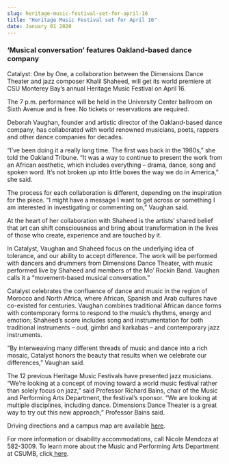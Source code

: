 ```yaml
---
slug: heritage-music-festival-set-for-april-16
title: "Heritage Music Festival set for April 16"
date: January 01 2020
---
```


 
<h3>‘Musical conversation’ features Oakland-based dance company</h3>
<p>
  Catalyst: One by One, a collaboration between the Dimensions Dance Theater and
  jazz composer Khalil Shaheed, will get its world premiere at CSU Monterey
  Bay’s annual Heritage Music Festival on April 16.
</p>
<p>
  The 7 p.m. performance will be held in the University Center ballroom on Sixth
  Avenue and is free. No tickets or reservations are required.
</p>
<p>
  Deborah Vaughan, founder and artistic director of the Oakland-based dance
  company, has collaborated with world renowned musicians, poets, rappers and
  other dance companies for decades.
</p>
<p>
  “I’ve been doing it a really long time. The first was back in the 1980s,” she
  told the Oakland Tribune. “It was a way to continue to present the work from
  an African aesthetic, which includes everything – drama, dance, song and
  spoken word. It’s not broken up into little boxes the way we do in America,”
  she said.
</p>
<p>
  The process for each collaboration is different, depending on the inspiration
  for the piece. “I might have a message I want to get across or something I am
  interested in investigating or commenting on,” Vaughan said.
</p>
<p>
  At the heart of her collaboration with Shaheed is the artists’ shared belief
  that art can shift consciousness and bring about transformation in the lives
  of those who create, experience and are touched by it.
</p>
<p>
  In Catalyst, Vaughan and Shaheed focus on the underlying idea of tolerance,
  and our ability to accept difference. The work will be performed with dancers
  and drummers from Dimensions Dance Theater, with music performed live by
  Shaheed and members of the Mo’ Rockin Band. Vaughan calls it a “movement-based
  musical conversation.”
</p>
<p>
  Catalyst celebrates the confluence of dance and music in the region of Morocco
  and North Africa, where African, Spanish and Arab cultures have co-existed for
  centuries. Vaughan combines traditional African dance forms with contemporary
  forms to respond to the music’s rhythms, energy and emotion; Shaheed’s score
  includes song and instrumentation for both traditional instruments – oud,
  gimbri and karkabas – and contemporary jazz instruments.
</p>
<p>
  “By interweaving many different threads of music and dance into a rich mosaic,
  Catalyst honors the beauty that results when we celebrate our differences,”
  Vaughan said.
</p>
<p>
  The 12 previous Heritage Music Festivals have presented jazz musicians. “We’re
  looking at a concept of moving toward a world music festival rather than
  solely focus on jazz,” said Professor Richard Bains, chair of the Music and
  Performing Arts Department, the festival’s sponsor. “We are looking at
  multiple disciplines, including dance. Dimensions Dance Theater is a great way
  to try out this new approach,” Professor Bains said.
</p>
<p>
  Driving directions and a campus map are available
  <a href="https://csumb.edu/map">here</a>.
</p>
<p>
  For more information or disability accommodations, call Nicole Mendoza at
  582-3009. To learn more about the Music and Performing Arts Department at
  CSUMB, click<a href="https://csumb.edu/music"> here</a>.
</p>
<p></p>
 
